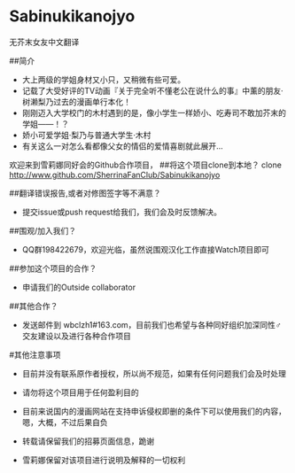 # Sabinukikanojyo

无芥末女友中文翻译

##简介
* 大上两级的学姐身材又小只，又稍微有些可爱。
* 记载了大受好评的TV动画『关于完全听不懂老公在说什么的事』中薰的朋友·树濑梨乃过去的漫画单行本化！
* 刚刚迈入大学校门的木村遇到的是，像小学生一样娇小、吃寿司不敢加芥末的学姐——！？
* 娇小可爱学姐·梨乃与普通大学生·木村
* 有关这么一对怎么看都像父女的情侣的爱情喜剧就此展开...

欢迎来到雪莉娜同好会的Github合作项目，
##将这个项目clone到本地？
    clone http://www.github.com/SherrinaFanClub/Sabinukikanojyo

##翻译错误报告,或者对修图签字等不满意？
* 提交issue或push request给我们，我们会及时反馈解决。

##围观/加入我们？
* QQ群198422679，欢迎光临，虽然说围观汉化工作直接Watch项目即可

##参加这个项目的合作？
* 申请我们的Outside collaborator

##其他合作？
* 发送邮件到 wbclzh1#163.com，目前我们也希望与各种同好组织加深同性♂交友建设以及进行各种合作项目

#其他注意事项
* 目前并没有联系原作者授权，所以尚不规范，如果有任何问题我们会及时处理

* 请勿将这个项目用于任何盈利目的

* 目前来说国内的漫画网站在支持申诉侵权即删的条件下可以使用我们的内容，嗯，大概，不过后果自负

* 转载请保留我们的招募页面信息，跪谢

* 雪莉娜保留对该项目进行说明及解释的一切权利

